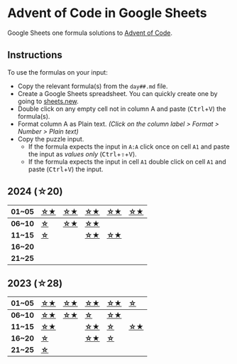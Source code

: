 # Advent of Code in Google Sheets
Google Sheets one formula solutions to [Advent of Code](https://adventofcode.com/).

## Instructions

To use the formulas on your input:
- Copy the relevant formula(s) from the `day##.md` file.
- Create a Google Sheets spreadsheet. You can quickly create one by going to [sheets.new](https://sheets.new).
- Double click on any empty cell not in column A and paste (<kbd>Ctrl</kbd>+<kbd>V</kbd>) the formula(s).
- Format column A as Plain text. _(Click on the column label > Format > Number > Plain text)_
- Copy the puzzle input.
    - If the formula expects the input in `A:A` click once on cell `A1` and paste the input as _values only_ (<kbd>Ctrl</kbd>+<kbd>⇧</kbd>+<kbd>V</kbd>).
    - If the formula expects the input in cell `A1` double click on cell `A1` and paste (<kbd>Ctrl</kbd>+<kbd>V</kbd>) the input.

## 2024 (☆20)

| **01~05** | [**☆★**](https://github.com/ziadti/advent-of-code-gs/blob/main/2024/day01.md)  | [**☆★**](https://github.com/ziadti/advent-of-code-gs/blob/main/2024/day02.md) | [**☆★**](https://github.com/ziadti/advent-of-code-gs/blob/main/2024/day03.md) | [**☆★**](https://github.com/ziadti/advent-of-code-gs/blob/main/2024/day04.md) | [**☆★**](https://github.com/ziadti/advent-of-code-gs/blob/main/2024/day05.md) |
| :- | :- | :- | :- | :- | :- |
| **06~10** | [**☆**](https://github.com/ziadti/advent-of-code-gs/blob/main/2024/day06.md) | [**☆★**](https://github.com/ziadti/advent-of-code-gs/blob/main/2024/day07.md) | [**☆★**](https://github.com/ziadti/advent-of-code-gs/blob/main/2024/day08.md) |  |  |
| **11~15** | [**☆**](https://github.com/ziadti/advent-of-code-gs/blob/main/2024/day11.md) |  | [**☆★**](https://github.com/ziadti/advent-of-code-gs/blob/main/2024/day13.md) | [**☆★**](https://github.com/ziadti/advent-of-code-gs/blob/main/2024/day14.md) |  |
| **16~20** |  |  |  |  |  |
| **21~25** |  |  |  |  |  |


## 2023 (☆28)

| **01~05** | [**☆★**](https://github.com/ziadti/advent-of-code-gs/blob/main/2023/day01.md) | [**☆★**](https://github.com/ziadti/advent-of-code-gs/blob/main/2023/day02.md) | [**☆★**](https://github.com/ziadti/advent-of-code-gs/blob/main/2023/day03.md) | [**☆★**](https://github.com/ziadti/advent-of-code-gs/blob/main/2023/day04.md) | [**☆**](https://github.com/ziadti/advent-of-code-gs/blob/main/2023/day05a.md) |
| :- | :- | :- | :- | :- | :- |
| **06~10** | [**☆★**](https://github.com/ziadti/advent-of-code-gs/blob/main/2023/day06.md) | [**☆★**](https://github.com/ziadti/advent-of-code-gs/blob/main/2023/day07.md) | [**☆**](https://github.com/ziadti/advent-of-code-gs/blob/main/2023/day08a.md) | [**☆★**](https://github.com/ziadti/advent-of-code-gs/blob/main/2023/day09.md) |  |
| **11~15** | [**☆★**](https://github.com/ziadti/advent-of-code-gs/blob/main/2023/day11.md) | | [**☆★**](https://github.com/ziadti/advent-of-code-gs/blob/main/2023/day13.md) | [**☆**](https://github.com/ziadti/advent-of-code-gs/blob/main/2023/day14a.md) | [**☆★**](https://github.com/ziadti/advent-of-code-gs/blob/main/2023/day15.md) |
| **16~20** | [**☆**](https://github.com/ziadti/advent-of-code-gs/blob/main/2023/day16a.md) | | [**☆★**](https://github.com/ziadti/advent-of-code-gs/blob/main/2023/day18.md) | [**☆**](https://github.com/ziadti/advent-of-code-gs/blob/main/2023/day19a.md) |  |
| **21~25** | [**☆**](https://github.com/ziadti/advent-of-code-gs/blob/main/2023/day21a.md) | | | | |
